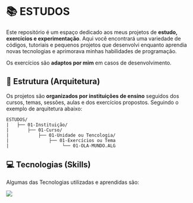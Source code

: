 # 📚 ESTUDOS
Este repositório é um espaço dedicado aos meus projetos de **estudo, exercícios e experimentação**. Aqui você encontrará uma variedade de códigos, tutoriais e pequenos projetos que desenvolvi enquanto aprendia novas tecnologias e aprimorava minhas habilidades de programação.

Os exercícios são **adaptos por mim** em casos de desenvolvimento.

## 📂 Estrutura (Arquitetura) 
Os projetos são **organizados por instituições de ensino** seguidos dos cursos, temas, sessões, aulas e dos exercícios propostos. Seguindo o exemplo de arquitetura abaixo:

```
ESTUDOS/
|   ├── 01-Instituição/
|       ├── 01-Curso/
|           ├── 01-Unidade ou Tencologia/
|               ├── 01-Exercícios ou Tema
|                    └── 01-OLA-MUNDO.ALG
```

## 💻 Tecnologias (Skills)
Algumas das Tecnologias utilizadas e aprendidas são:

[![](https://skillicons.dev/icons?i=git,html,css,js,php,mysql,java,py,vscode,github&perline=5)](https://skillicons.dev)
